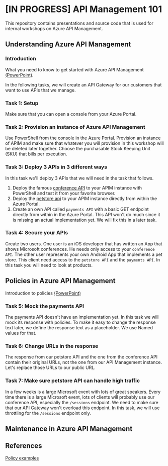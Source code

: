 # [IN PROGRESS] API Management 101

This repository contains presentations and source code that is used for internal workshops on Azure API Management.

## Understanding Azure API Management

### Introduction

What you need to know to get started with Azure API Management [(PowerPoint)](apim-101-introduction.pptx).

In the following tasks, we will create an API Gateway for our customers that want to use APIs that we manage.

### Task 1: Setup
Make sure that you can open a console from your Azure Portal.

### Task 2: Provision an instance of Azure API Management
Use PowerShell from the console in the Azure Portal. Provision an instance of APIM and make sure that whatever you will provision in this workshop will be deleted later together. Choose the purchasable Stock Keeping Unit (SKU) that bills per execution.

### Task 3: Deploy 3 APIs in 3 different ways
In this task we'll deploy 3 APIs that we will need in the task that follows.

1. Deploy the famous [conference API](https://conferenceapi.azurewebsites.net?format=json) to your APIM instance with PowerShell and test it from your favorite browser.
1. Deploy the [petstore api](https://petstore.swagger.io/v2/swagger.json) to your APIM instance directly from within the Azure Portal.
1. Create an own API called `payments API` with a basic GET endpoint directly from within in the Azure Portal. This API won't do much since it is missing an actual implementation yet. We will fix this in a later task.

### Task 4: Secure your APIs
Create two users. One user is an iOS developer that has written an App that shows Microsoft conferences. He needs only access to your `conference API`. The other user represents your own Android App that implements a pet store. This client need access to the `petstore API` and the `payments API`. In this task you will need to look at products.

## Policies in Azure API Management

Introduction to policies [(PowerPoint)](http://notYetDefined.com)

### Task 5: Mock the payments API
The payments API doesn't have an implementation yet. In this task we will mock its response with policies. To make it easy to change the response text later, we define the response text as a placeholder. We use Named values for that.

### Task 6: Change URLs in the response
The response from our petstore API and the one from the conference API contain their original URLs, not the one from our API Management instance. Let's replace those URLs to our public URL.

### Task 7: Make sure petstore API can handle high traffic
In a few weeks is a large Microsoft event with lots of great speakers. Every time there is a large Microsoft event, lots of clients will probably use our conference API, especially the `/sessions` endpoint. We need to make sure that our API Gateway won't overload this endpoint. In this task, we will use throttling for the `/sessions` endpoint only.

## Maintenance in Azure API Management

## References
[Policy examples](https://github.com/Azure/api-management-policy-snippets)
